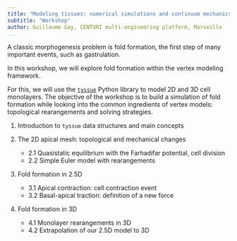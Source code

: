 ```yaml
---
title: "Modeling tissues: numerical simulations and continuum mechanics"
subtitle: "Workshop"
author: Guillaume Gay, CENTURI multi-engineering platform, Marseille
...
```



A classic morphogenesis problem is fold formation, the first step of
many important events, such as gastrulation.

In this workshop, we will explore fold formation within the vertex modeling framework.

For this, we will use the [`tyssue`](https://tyssue.readthedocs.io)
Python library to model 2D and 3D cell monolayers. The objective of
the workshop is to build a simulation of fold formation while looking
into the common ingredients of vertex models: topological
rearangements and solving strategies.

1. Introduction to `tyssue` data structures and main concepts
2. The 2D apical mesh: topological and mechanical changes
   - 2.1 Quasistatic equilibrium with the Farhadifar potential, cell division
   - 2.2 Simple Euler model with rearangements

3. Fold formation in 2.5D
   - 3.1 Apical contraction: cell contraction event
   - 3.2 Basal-apical traction: definition of a new force

4. Fold formation in 3D
   - 4.1 Monolayer rearangements in 3D
   - 4.2 Extrapolation of our 2.5D model to 3D
